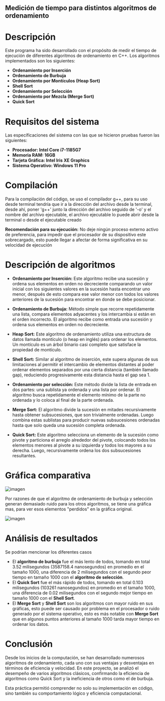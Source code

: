 
## Medición de tiempo para distintos algoritmos de ordenamiento

# Descripción
Este programa ha sido desarrollado con el propósito de medir el tiempo de ejecución de diferentes algoritmos de ordenamiento en C++. Los algoritmos implementados son los siguientes:

- **Ordenamiento por Inserción**  
- **Ordenamiento de Burbuja**  
- **Ordenamiento por Montículos (Heap Sort)**  
- **Shell Sort**  
- **Ordenamiento por Selección**  
- **Ordenamiento por Mezcla (Merge Sort)**  
- **Quick Sort**  

# Requisitos del sistema
Las específicaciones del sistema con las que se hicieron pruebas fueron las siguientes:
- **Procesador: Intel Core i7-1185G7**
- **Memoria RAM: 16GB**
- **Tarjeta Gráfica: Intel Iris XE Graphics**
- **Sistema Operativo: Windows 11 Pro**

# Compilación
Para la compilación del código, se uso el compilador g++, para su uso desde terminal tendría que ir a la dirección del archivo desde la terminal, desde ahí, poner 'g++' junto la dirección del archivo seguido de '-o' y el nombre del archivo ejecutable, el archivo ejecutable lo puede abrir desde la terminal o desde el ejecutable creado

**Recomendación para su ejecución:** No deje ningún proceso externo activo de preferencia, para impedir que el procesador de su dispositivo este sobrecargado, esto puede llegar a afectar de forma significativa en su velocidad de ejecución

# Descripción de algoritmos
- **Ordenamiento por Inserción:** Este algoritmo recibe una sucesión y ordena sus elementos en orden no decreciente comparando un valor inicial con los siguientes valores en la sucesión hasta encontrar uno menor, después de esto compara ese valor menor con todos los valores anteriores de la sucesión para encontrar en donde se debe posicionar.

- **Ordenamiento de Burbuja:** Método simple que recorre repetidamente una lista, compara elementos adyacentes y los intercambia si están en el orden incorrecto. El algoritmo recibe como entrada una sucesión y ordena sus elementos en orden no decreciente.

- **Heap Sort:** Este algoritmo de ordenamiento utiliza una estructura de datos llamada montículo (o heap en inglés) para ordenar los elementos. Un montículo es un árbol binario casi completo que satisface la propiedad de montículo.

- **Shell Sort:** Similar al algoritmo de inserción, este supera algunas de sus limitaciones al permitir el intercambio de elementos distantes al poder ordenar elementos separados por una cierta distancia (también llamado gap), reduciendo progresivamente esta distancia hasta el gap sea 1.

- **Ordenamiento por selección:** Este método divide la lista de entrada en dos partes: una sublista ya ordenada y una lista por ordenar. El algoritmo busca repetidamente el elemento mínimo de la parte no ordenada y lo coloca al final de la parte ordenada.

- **Merge Sort:** El algoritmo divide la sucesión en mitades recursivamente hasta obtener subsucesiones, que son trivialmente ordenadas. Luego combina estas sublistas para producir nuevas subsucesiones ordenadas hasta que solo queda una sucesión completa ordenada.

- **Quick Sort:** Este algoritmo selecciona un elemento de la sucesión como pivote y particiona el arreglo alrededor del pivote, colocando todos los elementos menores al pivote a su izquierda y todos los mayores a su derecha. Luego, recursivamente ordena los dos subsucesiones resultantes.

# Gráfica comparativa
![imagen](https://github.com/user-attachments/assets/daf5eaa3-ddce-457e-8bec-703dce4ece9c)

Por razones de que el algoritmo de ordenamiento de burbuja y selección generan demasiado ruido para los otros algoritmos, se tiene una gráfica mas, para ver esos elementos "perdidos" en la gráfica original.

![imagen](https://github.com/user-attachments/assets/0d31089a-4ff9-4e4a-b61a-8eaff76f4fa6)

# Análisis de resultados
Se podrían mencionar los diferentes casos
- El **algoritmo de burbuja** fue el más lento de todos, tomando en total 3.52 milisegundos (3587158.4 nanosegundos) en promedio en el tamaño 1000, una diferencia de 2 milisegundos con el segundo peor tiempo en tamaño 1000 con el **algoritmo de selección**.
- El **Quick Sort** fue el más rápido de todos, tomando en total 0.103 milisegundos (103261 nanosegundos) en promedio en el tamaño 1000, una diferencia de 0.02 milisegundos con el segundo mejor tiempo en tamaño 1000 con el **Shell Sort**.
- El **Merge Sort** y **Shell Sort** son los algoritmos con mayor ruido en sus gráficas, esto puede ser causado por problema en el procesador o ruido generado por el sistema operativo, esto es más notable con **Merge Sort** que en algunos puntos anteriores al tamaño 1000 tarda mayor tiempo en ordenar los datos.

# Conclusión
Desde los inicios de la computación, se han desarrollado numerosos algoritmos de ordenamiento, cada uno con sus ventajas y desventajas en términos de eficiencia y velocidad. En este proyecto, se analizó el desempeño de varios algoritmos clásicos, confirmando la eficiencia de algoritmos como Quick Sort y la ineficiencia de otros como el de burbuja.

Esta práctica permitió comprender no solo su implementación en código, sino también su comportamiento lógico y eficiencia computacional.





